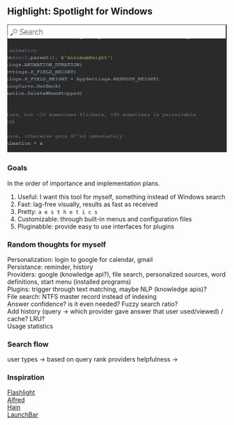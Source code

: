 Highlight: Spotlight for Windows
--------------------------------

![](https://github.com/the-lay/hl/blob/master/demo.gif)

### Goals
In the order of importance and implementation plans.

1. Useful: I want this tool for myself, something instead of Windows search
2. Fast: lag-free visually, results as fast as received
3. Pretty: `a e s t h e t i c s`
4. Customizable: through built-in menus and configuration files
5. Pluginabble: provide easy to use interfaces for plugins

### Random thoughts for myself
Personalization: login to google for calendar, gmail  
Persistance: reminder, history   
Providers: google (knowledge api?), file search, personalized sources, word definitions, start menu (installed programs)   
Plugins: trigger through text matching, maybe NLP (knowledge apis)?  
File search: NTFS master record instead of indexing  
Answer confidence? is it even needed? Fuzzy search ratio?  
Add history (query -> which provider gave answer that user used/viewed) / cache? LRU?  
Usage statistics  

 
### Search flow
user types ->
based on query rank providers helpfulness ->



### Inspiration
[Flashlight](http://flashlight.nateparrott.com/)  
[Alfred](https://www.alfredapp.com/)  
[Hain](https://github.com/hainproject/hain)  
[LaunchBar](https://www.obdev.at/products/launchbar/index.html)